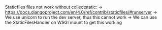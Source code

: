 Staticfiles files not work without collectstatic:
-> https://docs.djangoproject.com/en/4.0/ref/contrib/staticfiles/#runserver
-> We use unicorn to run the dev server, thus this cannot work
-> We can use the StaticFilesHandler on WSGI mount to get this working
